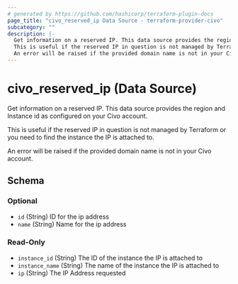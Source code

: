 ```yaml
---
# generated by https://github.com/hashicorp/terraform-plugin-docs
page_title: "civo_reserved_ip Data Source - terraform-provider-civo"
subcategory: ""
description: |-
  Get information on a reserved IP. This data source provides the region and Instance id as configured on your Civo account.
  This is useful if the reserved IP in question is not managed by Terraform or you need to find the instance the IP is attached to.
  An error will be raised if the provided domain name is not in your Civo account.
---
```


# civo_reserved_ip (Data Source)

Get information on a reserved IP. This data source provides the region and Instance id as configured on your Civo account.

This is useful if the reserved IP in question is not managed by Terraform or you need to find the instance the IP is attached to.

An error will be raised if the provided domain name is not in your Civo account.



<!-- schema generated by tfplugindocs -->
## Schema

### Optional

- `id` (String) ID for the ip address
- `name` (String) Name for the ip address

### Read-Only

- `instance_id` (String) The ID of the instance the IP is attached to
- `instance_name` (String) The name of the instance the IP is attached to
- `ip` (String) The IP Address requested


